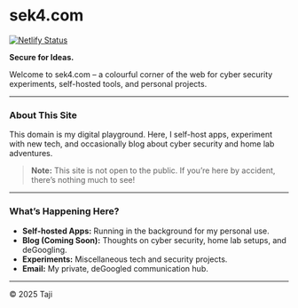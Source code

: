 # sek4.com

[![Netlify Status](https://api.netlify.com/api/v1/badges/2d993294-d370-4d59-8783-33ae2d65dc4b/deploy-status)](https://app.netlify.com/projects/sek4/deploys)

**Secure for Ideas.**

Welcome to sek4.com – a colourful corner of the web for cyber security experiments, self-hosted tools, and personal projects.

---

### About This Site

This domain is my digital playground. Here, I self-host apps, experiment with new tech, and occasionally blog about cyber security and home lab adventures.

> **Note:** This site is not open to the public. If you’re here by accident, there’s nothing much to see!

---

### What’s Happening Here?

- **Self-hosted Apps:** Running in the background for my personal use.
- **Blog (Coming Soon):** Thoughts on cyber security, home lab setups, and deGoogling.
- **Experiments:** Miscellaneous tech and security projects.
- **Email:** My private, deGoogled communication hub.

---

© 2025 Taji
